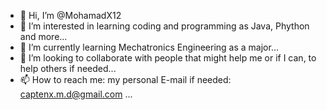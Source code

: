 - 👋 Hi, I’m @MohamadX12
- 👀 I’m interested in learning coding and programming as Java, Phython and more...
- 🌱 I’m currently learning Mechatronics Engineering as a major...
- 💞️ I’m looking to collaborate with people that might help me or if I can, to help others if needed...
- 📫 How to reach me: my personal E-mail if needed: captenx.m.d@gmail.com ...

<!---
MohamadX12/MohamadX12 is a ✨ special ✨ repository because its `README.md` (this file) appears on your GitHub profile.
You can click the Preview link to take a look at your changes.
--->
